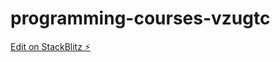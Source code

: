 # programming-courses-vzugtc

[Edit on StackBlitz ⚡️](https://stackblitz.com/edit/programming-courses-vzugtc)